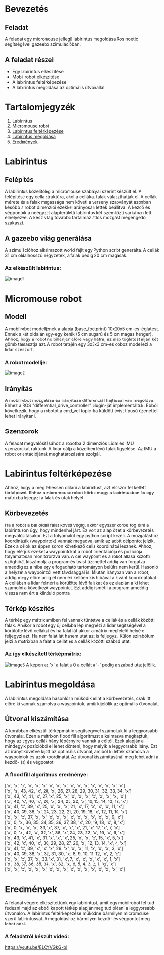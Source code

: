 [image1]: ./assets/maze.jpg "maze"
[image2]: ./assets/robot_model.jpg "robot_model"
[image3]: ./assets/matrixmap.png "matrixmap"

# Bevezetés
## Feladat

A feladat egy micromouse jellegű labirintus megoldása Ros noetic segítségével gazeebo szimulációban.

## A feladat részei
- Egy labirintus elkészítése
- Mobil robot elkészítése
- A labirintus feltérképezése
- A labirintus megoldása az optimális útvonallal

# Tartalomjegyzék
1. [Labirintus](#labirintus)
2. [Micromouse robot](#micromouse-robot)
3. [Labirintus feltérképezése](#labirintus-feltérképezése)
4. [Labirintus megoldása](#labirintus-megoldása)
5. [Eredmények](#eredmények)

# Labirintus
## Felépítés
A labirintus közelítőleg a micromouse szabályai szerint készült el. A felépítése egy cella struktúra, ahol a cellákat falak választhatják el. A cellák mérete és a falak magassága nem követi a verseny szabványát azonban később a robot dimenziói ezekkel arányosan lettek beállítva. A kezdő és végpontok a neégyzet alapterületű labirintus két szemközti sarkában lett elhelyezve. A kész világ továbbá tartalmaz átlós mozgást megengedő szakaszt.
## A gazeebo világ generálása
A szimulációhoz alkalmazott world fájlt egy Python script generálta. A cellák 31 cm oldalhosszú négyzetek, a falak pedig 20 cm magasak.
### Az elkészült labirintus:
![image1]
# Micromouse robot
## Modell
A mobilrobot modelljének a alapja (base_footprint) 10x20x5 cm-es téglatest. Ennek a két oldalán egy-egy kerék (5 cm sugarú és 5 cm magas henger). Ahhoz, hogy a robot ne billenjen előre vagy hátra, az alap téglatest alján két gömb támasztja azt. A robot tetején egy 3x3x3 cm-es doboz modellezi a lidar szenzort.
### A robot modellje:
![image2]
## Irányítás
A mobilrobot mozgatása és irányítása differenciál hajtással van megoldva. Ehhez a ROS "differential_drive_controller" plugin-ját implementáltuk. Ebből következik, hogy a robotot a cmd_vel topic-ba küldött twist típusú üzenettel lehet irányítani.
## Szenzorok
A feladat megvalósításához a robotba 2 dimenziós Lidar és IMU szenzorokat raktunk. A lidar cálja a közelben lévő falak figyelése. Az IMU a robot orientációjának meghatározására szolgál.
# Labirintus feltérképezése
Ahhoz, hogy a meg lehessen oldani a labirintust, azt először fel kellett térképezni. Ehhez a micromouse robot körbe megy a labirintusban és egy mátrixba lejegyzi a falak és utak helyét.
## Körbevezetés
Ha a robot a bal oldali falat követi végig, akkor egyszer körbe fog érni a labirintuson úgy, hogy mindenhol járt. Ez volt az alap ötlet a körbevezetés megvalósításakor. Ezt a folyamatot egy python script kezeli. A mozgatáshoz koordináták (waypointok) vannak megadva, amik az adott célpontot jelzik. Ezek a célok az éppen soron következő cella koordinátái lesznek. Ahhoz, hogy elérjük ezeket a waypointokat a robot orientációja és pozíciója folyamatosan monitororzva van. A cél waypoint és a robot állása közötti szöghibát kiszámolja a program és twist üzenettel addig van forgatva ameddig ez a hiba egy elfogadható tartományon belülre nem kerül. Hasonló a helyzet a waypointtól vett távolsággal is. Miután irányban van a robot, addig megy előre amíg el nem éri kellően kis hibával a kívánt koordinátákat. A cellában a lidar felméri a körülötte lévő falakat és ez alapján a ki lehet számolni a következő waypointot. Ezt addig ismétli a program ameddig vissza nem ért a kiinduló pontra.
## Térkép készítés
A térkép egy mátrix amiben fel vannak tüntetve a cellák és a cellák közötti falak. Amikor a robot egy új cellába lép megnézi a lidar segítségével a körülötte lévő cellákat és ha falat lát akkor a mátrix megfelelő helyére feljegyzi azt. Ha nem falat lát hanem utat azt is feljegyzi. Külön szimbólum jelzi a mátrixban a falat a cellát és a cellák közötti szabad utat. 
### Az így elkészített térképmátrix:
![image3]
A képen az 'x' a falat a 0 a cellát a '-' pedig a szabad utat jelölik.
# Labirintus megoldása
A labirintus megoldása hasonlóan működik mint a körbevezetés, csak itt előre ki vannak számolva a waypointok, amik kijelölik az optimális útvonalat.
## Útvonal kiszámítása
A korábban elkészült térképmátrix segítségével számoltuk ki a leggyorsabb útvonalat. Ezen a mátrixon flood fill algoritmust alkalmazva megkaptuk, hogy az egyes cellák hány lépésnyire vannak a céltól. Ezek alapján a mindegyik pozícióból el lehet dönteni, hogy melyik a leggyorsabb irány. Ezt az irányt követve kijött az optimális útvonal, amiből ki lettek számolva a waypointok és azok koordinátái. Az útvonal kiszámításánál meg lehet adni a kezdő- (s) és végpontot
### A flood fill algoritmus eredménye:
['x', 'x', 'x', 'x', 'x', 'x', 'x', 'x', 'x', 'x', 'x', 'x', 'x', 'x', 'x', 'x', 'x']\
['x', 's', 43, 42, 'x', 28, 'x', 26, 27, 28, 29, 30, 31, 32, 33, 34, 'x']\
['x', 43, 'x', 41, 'x', 27, 'x', 25, 'x', 'x', 'x', 'x', 'x', 'x', 'x', 'x', 'x']\
['x', 42, 'x', 40, 'x', 26, 'x', 24, 23, 22, 'x', 16, 15, 14, 13, 12, 'x']\
['x', 41, 'x', 39, 'x', 25, 'x', 'x', 'x', 21, 'x', 17, 'x', 'x', 'x', 11, 'x']\
['x', 40, 39, 38, 'x', 24, 23, 22, 21, 20, 19, 18, 'x', 12, 11, 10, 'x']\
['x', 'x', 'x', 37, 'x', 'x', 'x', 'x', 'x', 'x', 'x', 'x', 'x', 'x', 'x', 9, 'x']\
['x', 0, 'x', 36, 35, 34, 35, 36, 37, 38, 'x', 20, 19, 18, 'x', 8, 'x']\
['x', 0, 'x', 'x', 'x', 33, 'x', 37, 'x', 'x', 'x', 21, 'x', 17, 'x', 7, 'x']\
['x', 0, 'x', 42, 'x', 32, 'x', 38, 'x', 24, 23, 22, 'x', 16, 'x', 6, 'x']\
['x', 43, 'x', 41, 'x', 31, 'x', 'x', 'x', 25, 'x', 'x', 'x', 15, 'x', 5, 'x']\
['x', 42, 'x', 40, 'x', 30, 29, 28, 27, 26, 'x', 12, 13, 14, 'x', 4, 'x']\
['x', 41, 'x', 39, 'x', 'x', 'x', 29, 'x', 'x', 'x', 11, 'x', 'x', 'x', 3, 'x']\
['x', 40, 39, 38, 'x', 32, 31, 30, 'x', 8, 9, 10, 11, 12, 'x', 2, 'x']\
['x', 'x', 'x', 37, 'x', 33, 'x', 31, 'x', 7, 'x', 'x', 'x', 'x', 'x', 1, 'x']\
['x', 38, 37, 36, 35, 34, 'x', 32, 'x', 6, 5, 4, 3, 2, 1, 'g', 'x']\
['x', 'x', 'x', 'x', 'x', 'x', 'x', 'x', 'x', 'x', 'x', 'x', 'x', 'x', 'x', 'x', 'x']
# Eredmények
A feladat végére elkészítettünk egy labirintust, amit egy mobilrobot fel tud fedezni majd az ebből kapott térkép alapján meg tud oldani a leggyorsabb útvonalon. A labirintus feltérképezése működne bármilyen micromouse szerű labirintussal. A megoldáshoz bármilyen kezdő- és végpontot meg lehet adni.
### A feladatról készült videó:
https://youtu.be/ELCYVGkG-bI